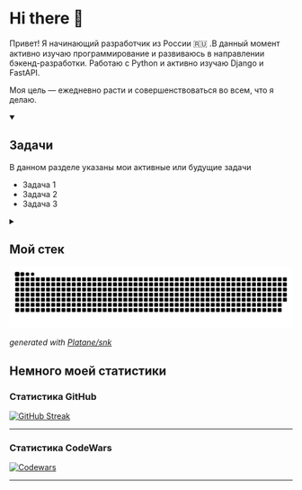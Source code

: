 <p align="center"> 
  <h1>Hi there 👋</h1>
</p>

<p> Привет! Я начинающий разработчик из России 🇷🇺 .В данный момент активно изучаю программирование и развиваюсь в направлении бэкенд-разработки. Работаю с Python и активно изучаю Django и FastAPI.</p>
<!-- <p>В свободное время я люблю находить интересные задачи, с которыми раньше не сталкивался, и погружаться в их решение. Мне нравится изучать новые темы и разбираться в них, чтобы успешно справляться с возникающими вызовами. </p> -->
<p>Моя цель — ежедневно расти и совершенствоваться во всем, что я делаю.</p>
<details open>
  <summary><h2>Задачи</h2></summary>
  <p>В данном разделе указаны мои активные или будущие задачи</p>
  <ul>
  <li>Задача 1</li>
  <li>Задача 2</li>
  <li>Задача 3</li>
  </ul>
  
</details>
<details> 
  <summary><h2>Мой стек</h2></summary>
  <h3>Языки</h3>
    <p>
      <a href="https://www.python.org" target="_blank" rel="noreferrer"> <img src="https://raw.githubusercontent.com/devicons/devicon/master/icons/python/python-original.svg" alt="python" width="40" height="40"/></a>
      <a> </a>
      </a> <a href="https://developer.mozilla.org/en-US/docs/Web/JavaScript" target="_blank" rel="noreferrer"> <img src="https://raw.githubusercontent.com/devicons/devicon/master/icons/javascript/javascript-original.svg" alt="javascript" width="40" height="40"/></a>
      <a> </a>
      <a href="https://www.gnu.org/software/bash/" target="_blank" rel="noreferrer"> <img src="https://img.icons8.com/plasticine/2x/bash.png" alt="bash" width="40" height="40"/></a> 
    </p>
  <h3>Фреймворки и библиотеки </h3>
    <p>
       <a href="https://www.djangoproject.com/" target="_blank" rel="noreferrer"> <img src="https://cdn.worldvectorlogo.com/logos/django.svg" alt="django" width="40" height="40"/></a>
       <a href="https://fastapi.tiangolo.com/" target="_blank" rel="noreferrer"> <img src="https://raw.githubusercontent.com/gilbarbara/logos/29e8719bf78915c7a82a26a6c203f53c4cb8fff2/logos/fastapi-icon.svg" alt="FastApi" width="40" height="40"/></a>
       <a href="https://aiogram.dev/" target="_blank" rel="noreferrer"> <img src="https://docs.aiogram.dev/en/latest/_static/logo.png" alt="Aiogram" width="40" height="40"/></a>
       <a href="https://discordpy.readthedocs.io/en/stable/" target="_blank" rel="noreferrer"> <img src="https://cdn.discordapp.com/icons/336642139381301249/3aa641b21acded468308a37eef43d7b3.webp?size=64" alt="DiscordPY" width="40" height="40"/a>
       <a href="https://www.sqlalchemy.org/" target="_blank" rel="noreferrer"> <img src="https://www.sqlalchemy.org/img/sqla_logo.png" alt="sqlalchemy" width="90" height="40"/></a>
       <a href="https://requests.readthedocs.io/en/latest/" target="_blank" rel="noreferrer"> <img src="https://requests.readthedocs.io/en/latest/_static/requests-sidebar.png" alt="requests" width="40" height="40"/></a> 
    </p>
  <h3>Базы данных</h3>
  <p>
    <a href="https://redis.io" target="_blank" rel="noreferrer"> <img src="https://raw.githubusercontent.com/devicons/devicon/master/icons/redis/redis-original-wordmark.svg" alt="redis" width="40" height="40"/></a> 
    <a href="https://www.sqlite.org/"target="_blank" rel="noreferrer"> <img src="https://www.vectorlogo.zone/logos/sqlite/sqlite-icon.svg" alt="sqlite" width="40" height="40"/></a> 
    <a href="https://www.postgresql.org" target="_blank" rel="noreferrer"> <img src="https://raw.githubusercontent.com/devicons/devicon/master/icons/postgresql/postgresql-original-wordmark.svg" alt="postgresql" width="40" height="40"/></a>
    <a href="https://www.mysql.com/" target="_blank" rel="noreferrer"> <img src="https://raw.githubusercontent.com/devicons/devicon/master/icons/mysql/mysql-original-wordmark.svg" alt="mysql" width="40" height="40"</a> 
  </p>
  <h3>По и инстументы</h3>
  <a href="https://www.linux.org/"target="_blank" rel="noreferrer"> <img src="https://raw.githubusercontent.com/devicons/devicon/master/icons/linux/linux-original.svg" alt="linux" width="40"height="40"/></a> 
  <a href="https://fedoraproject.org/" target="_blank" rel="noreferrer"> <img src="https://www.vectorlogo.zone/logos/getfedora/getfedora-icon.svg" alt="Fedora" width="40" height="40"/></a>
  <a href="https://www.rabbitmq.com" target="_blank" rel="noreferrer"> <img src="https://www.vectorlogo.zone/logos/rabbitmq/rabbitmq-icon.svg" alt="rabbitMQ" width="40" height="40"/></a> 
  <a href="https://dbeaver.io/" target="_blank" rel="noreferrer"> <img src="https://dbeaver.io/wp-content/uploads/2015/09/beaver-head.png" alt="DBeaver" width="40" height="40"/></a>
  <a href="https://git-scm.com/" target="_blank" rel="noreferrer"> <img src="https://www.vectorlogo.zone/logos/git-scm/git-scm-icon.svg" alt="git" width="40" height="40"/></a> 
  <a href="https://www.docker.com/" target="_blank" rel="noreferrer"> <img src="https://seekicon.com/free-icon-download/docker_5.svg" alt="docker" width="40" height="40"/></a> 
  <a href="https://discord.com/" target="_blank" rel="noreferrer"> <img src="https://logos-world.net/wp-content/uploads/2020/12/Discord-Logo-700x394.png" alt="Discord" width="40" height="40"/></a> 
</details>
<picture>
  <source media="(prefers-color-scheme: dark)" srcset="https://raw.githubusercontent.com/Flam7060/Flam7060/output/github-contribution-grid-snake-dark.svg">
  <source media="(prefers-color-scheme: light)" srcset="https://raw.githubusercontent.com/Flam7060/Flam7060/output/github-contribution-grid-snake.svg">
  <img alt="github contribution grid snake animation" src="https://raw.githubusercontent.com/Flam7060/Flam7060/output/github-contribution-grid-snake.svg">
</picture>

_generated with [Platane/snk](https://github.com/Platane/snk)_
<h2>Немного моей статистики</h2>
 <h3>Статистика GitHub</h3>
  <p>
    <a href="https://git.io/streak-stats" target="_blank" rel="noopener noreferrer">
      <img src="https://streak-stats.demolab.com/?user=Flam7060" alt="GitHub Streak"></a>
  </p>
<hr>
  <h3>Статистика CodeWars</h3>
  <p>
    <a href="https://www.codewars.com/users/Flam7060" target="_blank" rel="noopener noreferrer">
      <img src="https://www.codewars.com/users/Flam7060/badges/large" alt="Codewars"></a>
  </p>
<hr>
